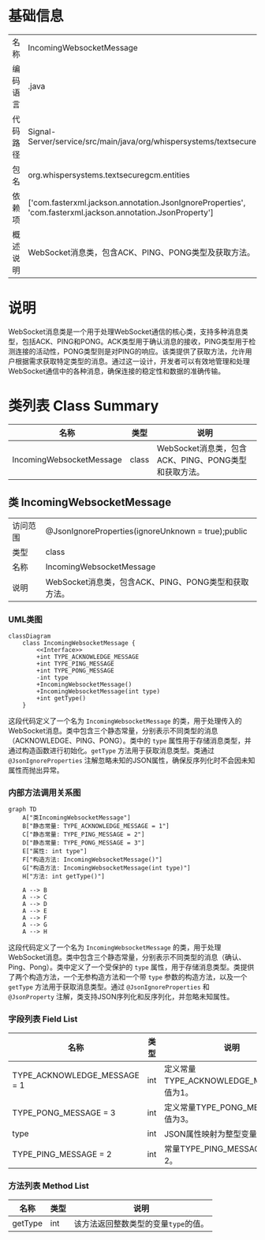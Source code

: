 # 基础信息

|      |      |
|------|------|
| 名称 | IncomingWebsocketMessage |
| 编码语言 | .java |
| 代码路径 | Signal-Server/service/src/main/java/org/whispersystems/textsecuregcm/entities/IncomingWebsocketMessage.java |
| 包名 | org.whispersystems.textsecuregcm.entities |
| 依赖项 | ['com.fasterxml.jackson.annotation.JsonIgnoreProperties', 'com.fasterxml.jackson.annotation.JsonProperty'] |
| 概述说明 | WebSocket消息类，包含ACK、PING、PONG类型及获取方法。 |

# 说明

WebSocket消息类是一个用于处理WebSocket通信的核心类，支持多种消息类型，包括ACK、PING和PONG。ACK类型用于确认消息的接收，PING类型用于检测连接的活动性，PONG类型则是对PING的响应。该类提供了获取方法，允许用户根据需求获取特定类型的消息。通过这一设计，开发者可以有效地管理和处理WebSocket通信中的各种消息，确保连接的稳定性和数据的准确传输。

# 类列表 Class Summary

| 名称   | 类型  | 说明 |
|-------|------|-------------|
| IncomingWebsocketMessage | class | WebSocket消息类，包含ACK、PING、PONG类型和获取方法。 |



## 类 IncomingWebsocketMessage

|      |      |
|------|------|
| 访问范围 | @JsonIgnoreProperties(ignoreUnknown = true);public |
| 类型 | class |
| 名称 | IncomingWebsocketMessage |
| 说明 | WebSocket消息类，包含ACK、PING、PONG类型和获取方法。 |


### UML类图

```mermaid
classDiagram
    class IncomingWebsocketMessage {
        <<Interface>>
        +int TYPE_ACKNOWLEDGE_MESSAGE
        +int TYPE_PING_MESSAGE
        +int TYPE_PONG_MESSAGE
        -int type
        +IncomingWebsocketMessage()
        +IncomingWebsocketMessage(int type)
        +int getType()
    }
```

这段代码定义了一个名为 `IncomingWebsocketMessage` 的类，用于处理传入的WebSocket消息。类中包含三个静态常量，分别表示不同类型的消息（ACKNOWLEDGE、PING、PONG）。类中的 `type` 属性用于存储消息类型，并通过构造函数进行初始化。`getType` 方法用于获取消息类型。类通过 `@JsonIgnoreProperties` 注解忽略未知的JSON属性，确保反序列化时不会因未知属性而抛出异常。


### 内部方法调用关系图

```mermaid
graph TD
    A["类IncomingWebsocketMessage"]
    B["静态常量: TYPE_ACKNOWLEDGE_MESSAGE = 1"]
    C["静态常量: TYPE_PING_MESSAGE = 2"]
    D["静态常量: TYPE_PONG_MESSAGE = 3"]
    E["属性: int type"]
    F["构造方法: IncomingWebsocketMessage()"]
    G["构造方法: IncomingWebsocketMessage(int type)"]
    H["方法: int getType()"]

    A --> B
    A --> C
    A --> D
    A --> E
    A --> F
    A --> G
    A --> H
```

这段代码定义了一个名为 `IncomingWebsocketMessage` 的类，用于处理WebSocket消息。类中包含三个静态常量，分别表示不同类型的消息（确认、Ping、Pong）。类中定义了一个受保护的 `type` 属性，用于存储消息类型。类提供了两个构造方法，一个无参构造方法和一个带 `type` 参数的构造方法，以及一个 `getType` 方法用于获取消息类型。通过 `@JsonIgnoreProperties` 和 `@JsonProperty` 注解，类支持JSON序列化和反序列化，并忽略未知属性。

### 字段列表 Field List

| 名称  | 类型  | 说明 |
|-------|-------|------|
| TYPE_ACKNOWLEDGE_MESSAGE = 1 | int | 定义常量TYPE_ACKNOWLEDGE_MESSAGE，值为1。 |
| TYPE_PONG_MESSAGE        = 3 | int | 定义常量TYPE_PONG_MESSAGE，值为3。 |
| type | int | JSON属性映射为整型变量type。 |
| TYPE_PING_MESSAGE        = 2 | int | 常量TYPE_PING_MESSAGE的值为2。 |

### 方法列表 Method List

| 名称  | 类型  | 说明 |
|-------|-------|------|
| getType | int | 该方法返回整数类型的变量`type`的值。 |




